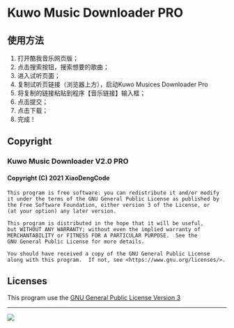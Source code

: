 # Kuwo Music Downloader PRO
## 使用方法
1. 打开酷我音乐网页版；
2. 点击搜索按钮，搜索想要的歌曲；
3. 进入试听页面；
4. 复制试听页链接（浏览器上方），启动Kuwo Musices Downloader Pro
5. 将复制的链接粘贴到程序【音乐链接】输入框；
6. 点击提交； 
7. 点击下载；
8. 完成！
## Copyright
### Kuwo Music Downloader V2.0 PRO
#### Copyright (C) 2021  XiaoDengCode

    This program is free software: you can redistribute it and/or modify
    it under the terms of the GNU General Public License as published by
    the Free Software Foundation, either version 3 of the License, or
    (at your option) any later version.

    This program is distributed in the hope that it will be useful,
    but WITHOUT ANY WARRANTY; without even the implied warranty of
    MERCHANTABILITY or FITNESS FOR A PARTICULAR PURPOSE.  See the
    GNU General Public License for more details.

    You should have received a copy of the GNU General Public License
    along with this program.  If not, see <https://www.gnu.org/licenses/>.
## Licenses
This program use the [GNU General Public License Version 3](http://www.gnu.org/licenses/gpl-3.0.html)
<hr>
<img src="https://g.itcraft.tk/img/logo.png"></img>
